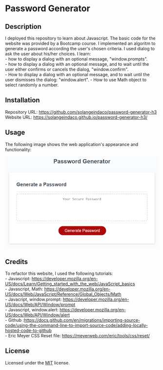# Password Generator

## Description

I deployed this repository to learn about Javascript. The basic code for the website was provided by a Bootcamp course. I implemented an algoritm to generate a password according the user's chosen criteria. I used dialog to ask the user about his/her choices. 
I learn:  
    - how to display a dialog with an optional message, "window.prompts".  
    - how to display a dialog with an optional message, and to wait until the user either confirms or cancels the dialog, "window.confirm".   
    - How to display a dialog with an optional message, and to wait until the user dismisses the dialog: "window.alert".
    - How to use Math object to select randomly a number.  

## Installation

Repository URL: https://github.com/solangeindaco/password-generator-h3  
Website URL:  https://solangeindaco.github.io/password-generator-h3/  

## Usage

The following image shows the web application's appearance and functionality:

![The Password Generator application displays a red button to "Generate Password".](./assets/images/03-javascript-homework-demo.png)


## Credits

To refactor this website, I used the following tutorials:  
    - Javascript: https://developer.mozilla.org/en-US/docs/Learn/Getting_started_with_the_web/JavaScript_basics  
    - Javascript, Math: https://developer.mozilla.org/en-US/docs/Web/JavaScript/Reference/Global_Objects/Math   
    - Javacript, window.prompt: https://developer.mozilla.org/en-US/docs/Web/API/Window/prompt    
    - Javascript, window.alert: https://developer.mozilla.org/en-US/docs/Web/API/Window/alert      
    - Github :https://docs.github.com/en/migrations/importing-source-code/using-the-command-line-to-import-source-code/adding-locally-hosted-code-to-github    
    - Eric Meyer CSS Reset file: https://meyerweb.com/eric/tools/css/reset/   

## License

Licensed under the [MIT](LICENSE) license.

